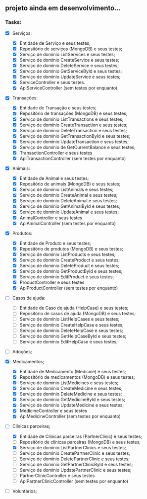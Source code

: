 ## projeto ainda em desenvolvimento...

### Tasks:

- [x] Serviços:

  - [x] Entidade de Serviço e seus testes;
  - [x] Repositório de serviços (MongoDB) e seus testes;
  - [x] Serviço de domínio ListServices e seus testes;
  - [x] Serviço de domínio CreateService e seus testes;
  - [x] Serviço de domínio DeleteService e seus testes;
  - [x] Serviço de domínio GetServiceById e seus testes;
  - [x] Serviço de domínio UpdateService e seus testes;
  - [x] ServiceController e seus testes.
  - [x] ApiServiceController (sem testes por enquanto)

- [x] Transações:

  - [x] Entidade de Transação e seus testes;
  - [x] Repositório de transações (MongoDB) e seus testes;
  - [x] Serviço de domínio ListTransactions e seus testes;
  - [x] Serviço de domínio CreateTransaction e seus testes;
  - [x] Serviço de domínio DeleteTransaction e seus testes;
  - [x] Serviço de domínio GetTransactionById e seus testes;
  - [x] Serviço de domínio UpdateTransaction e seus testes;
  - [x] Serviço de domínio de GetCurrentBalance e seus testes;
  - [x] TransactionController e seus testes
  - [x] ApiTransactionController (sem testes por enquanto)

- [x] Animais:

  - [x] Entidade de Animal e seus testes;
  - [x] Repositório de animais (MongoDB) e seus testes;
  - [x] Serviço de domínio ListAnimals e seus testes;
  - [x] Serviço de domínio CreateAnimal e seus testes;
  - [x] Serviço de domínio DeleteAnimal e seus testes;
  - [x] Serviço de domínio GetAnimalById e seus testes;
  - [x] Serviço de domínio UpdateAnimal e seus testes;
  - [x] AnimalController e seus testes
  - [x] ApiAnimalController (sem testes por enquanto)

- [x] Produtos:

  - [x] Entidade de Produto e seus testes;
  - [x] Repositório de produtos (MongoDB) e seus testes;
  - [x] Serviço de domínio ListProducts e seus testes;
  - [x] Serviço de domínio CreateProduct e seus testes;
  - [x] Serviço de domínio DeleteProduct e seus testes;
  - [x] Serviço de domínio GetProductById e seus testes;
  - [x] Serviço de domínio EditProduct e seus testes;
  - [x] ProductController e seus testes
  - [x] ApiProductController (sem testes por enquanto)

- [ ] Casos de ajuda:

  - [ ] Entidade de Caso de ajuda (HelpCase) e seus testes;
  - [ ] Repositório de casos de ajuda (MongoDB) e seus testes;
  - [ ] Serviço de domínio ListHelpCases e seus testes;
  - [ ] Serviço de domínio CreateHelpCase e seus testes;
  - [ ] Serviço de domínio DeleteHelpCase e seus testes;
  - [ ] Serviço de domínio GetHelpCaseById e seus testes;
  - [ ] Serviço de domínio EditHelpCase e seus testes;

- [ ] Adoções;

- [x] Medicamentos;

  - [x] Entidade de Medicamento (Medicine) e seus testes;
  - [x] Repositório de medicamentos (MongoDB) e seus testes;
  - [x] Serviço de domínio ListMedicines e seus testes;
  - [x] Serviço de domínio CreateMedicine e seus testes;
  - [x] Serviço de domínio DeleteMedicine e seus testes;
  - [x] Serviço de domínio GetMedicineById e seus testes;
  - [x] Serviço de domínio UpdateMedicine e seus testes;
  - [x] MedicineController e seus testes
  - [x] ApiMedicineController (sem testes por enquanto)

- [ ] Clínicas parceiras;

  - [x] Entidade de Clínicas parceiras (PartnerClinic) e seus testes;
  - [ ] Repositório de clínicas parceiras (MongoDB) e seus testes;
  - [x] Serviço de domínio ListPartnerClinics e seus testes;
  - [ ] Serviço de domínio CreatePartnerClinic e seus testes;
  - [ ] Serviço de domínio DeletePartnerClinic e seus testes;
  - [ ] Serviço de domínio GetPartnerClinicById e seus testes;
  - [ ] Serviço de domínio UpdatePartnerClinic e seus testes;
  - [ ] PartnerClinicController e seus testes
  - [ ] ApiPartnerClinicController (sem testes por enquanto)

- [ ] Voluntários;
